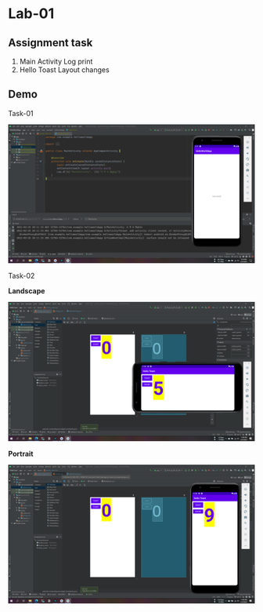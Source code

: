 # Lab-01

## Assignment task

1. Main Activity Log print
2. Hello Toast Layout changes

## Demo

Task-01

![Task01](https://github.com/NSU-SP21-CSE486-1/1621802-SP21-CSE486-S01/blob/main/Lab/Lab01/HelloWorldApp/Result.png)

Task-02


**Landscape**

![Portrait](https://github.com/NSU-SP21-CSE486-1/1621802-SP21-CSE486-S01/blob/main/Lab/Lab01/HelloToast/result1%20(2).png)


**Portrait**

![Landscape](https://github.com/NSU-SP21-CSE486-1/1621802-SP21-CSE486-S01/blob/main/Lab/Lab01/HelloToast/result1%20(1).png)

